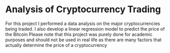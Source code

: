 # Analysis of Cryptocurrency Trading
For this project I performed a data analysis on the major cryptocurrencies being traded.
I also develop a linear regression model to predict the price of the Bitcoin
Please note that this project was purely done for academic purposes and should not be used in real life as there are many factors that actually determine the price of a cryptocurrency
